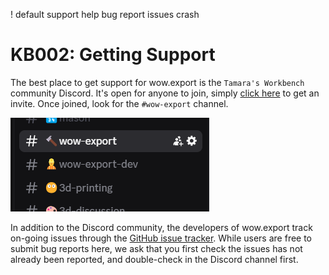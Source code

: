 ! default support help bug report issues crash
# KB002: Getting Support
The best place to get support for wow.export is the `Tamara's Workbench` community Discord. It's open for anyone to join, simply [click here](::DISCORD) to get an invite. Once joined, look for the `#wow-export` channel.

![#wow-export](res/KB002_DISCORD.png)

In addition to the Discord community, the developers of wow.export track on-going issues through the [GitHub issue tracker](::ISSUE_TRACKER). While users are free to submit bug reports here, we ask that you first check the issues has not already been reported, and double-check in the Discord channel first.